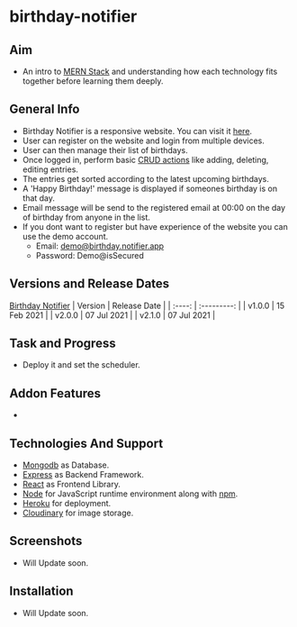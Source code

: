 # birthday-notifier

## Aim
- An intro to [MERN Stack](https://www.geeksforgeeks.org/mern-stack/) and understanding how each technology fits together before learning them deeply.

## General Info
- Birthday Notifier is a responsive website. You can visit it [here](https://birthday-notifier00.herokuapp.com/).
- User can register on the website and login from multiple devices.
- User can then manage their list of birthdays.
- Once logged in, perform basic [CRUD actions](https://en.wikipedia.org/wiki/Create,_read,_update_and_delete) like adding, deleting, editing entries.
- The entries get sorted according to the latest upcoming birthdays.
- A 'Happy Birthday!' message is displayed if someones birthday is on that day.
- Email message will be send to the registered email at 00:00 on the day of birthday from anyone in the list.  
- If you dont want to register but have experience of the website you can use the demo account.
  - Email: demo@birthday.notifier.app
  - Password: Demo@isSecured

## Versions and Release Dates
[Birthday Notifier](http://birthday-notifier00.herokuapp.com/)
| Version   | Release Date  |
| :----:    | :---------:   |
| v1.0.0    | 15 Feb 2021   |
| v2.0.0    | 07 Jul 2021   |
| v2.1.0    | 07 Jul 2021   |


## Task and Progress
- Deploy it and set the scheduler.

## Addon Features
- 

## Technologies And Support
- [Mongodb](https://www.mongodb.com/3) as Database.
- [Express](https://expressjs.com/) as Backend Framework.
- [React](https://reactjs.org/) as Frontend Library.
- [Node](https://nodejs.dev/) for JavaScript runtime environment along with [npm](https://www.npmjs.com/).
- [Heroku](https://www.heroku.com/) for deployment.
- [Cloudinary](https://cloudinary.com/) for image storage.

## Screenshots
- Will Update soon.

## Installation
- Will Update soon.
